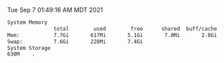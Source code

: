 Tue Sep  7 01:49:16 AM MDT 2021
```bash
System Memory
               total        used        free      shared  buff/cache   available
Mem:           7.7Gi       617Mi       5.1Gi       7.0Mi       2.0Gi       6.8Gi
Swap:          7.6Gi       228Mi       7.4Gi
System Storage
630M	.
```
```bash
